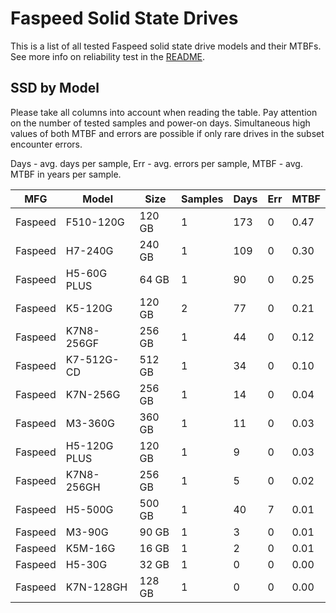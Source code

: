Faspeed Solid State Drives
==========================

This is a list of all tested Faspeed solid state drive models and their MTBFs. See
more info on reliability test in the [README](https://github.com/linuxhw/SMART).

SSD by Model
------------

Please take all columns into account when reading the table. Pay attention on the
number of tested samples and power-on days. Simultaneous high values of both MTBF
and errors are possible if only rare drives in the subset encounter errors.

Days - avg. days per sample,
Err  - avg. errors per sample,
MTBF - avg. MTBF in years per sample.

| MFG       | Model              | Size   | Samples | Days  | Err   | MTBF |
|-----------|--------------------|--------|---------|-------|-------|------|
| Faspeed   | F510-120G          | 120 GB | 1       | 173   | 0     | 0.47   |
| Faspeed   | H7-240G            | 240 GB | 1       | 109   | 0     | 0.30   |
| Faspeed   | H5-60G PLUS        | 64 GB  | 1       | 90    | 0     | 0.25   |
| Faspeed   | K5-120G            | 120 GB | 2       | 77    | 0     | 0.21   |
| Faspeed   | K7N8-256GF         | 256 GB | 1       | 44    | 0     | 0.12   |
| Faspeed   | K7-512G-CD         | 512 GB | 1       | 34    | 0     | 0.10   |
| Faspeed   | K7N-256G           | 256 GB | 1       | 14    | 0     | 0.04   |
| Faspeed   | M3-360G            | 360 GB | 1       | 11    | 0     | 0.03   |
| Faspeed   | H5-120G PLUS       | 120 GB | 1       | 9     | 0     | 0.03   |
| Faspeed   | K7N8-256GH         | 256 GB | 1       | 5     | 0     | 0.02   |
| Faspeed   | H5-500G            | 500 GB | 1       | 40    | 7     | 0.01   |
| Faspeed   | M3-90G             | 90 GB  | 1       | 3     | 0     | 0.01   |
| Faspeed   | K5M-16G            | 16 GB  | 1       | 2     | 0     | 0.01   |
| Faspeed   | H5-30G             | 32 GB  | 1       | 0     | 0     | 0.00   |
| Faspeed   | K7N-128GH          | 128 GB | 1       | 0     | 0     | 0.00   |
